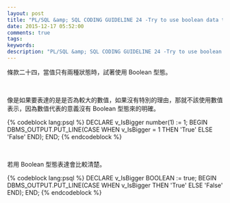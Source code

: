 ```yaml
---
layout: post
title: "PL/SQL &amp; SQL CODING GUIDELINE 24 -Try to use boolean data type for values with dual meaning"
date: 2015-12-17 05:52:00
comments: true
tags: 
keywords: 
description: "PL/SQL &amp; SQL CODING GUIDELINE 24 -Try to use boolean data type for values with dual meaning"
---
```


條款二十四，當值只有兩種狀態時，試著使用 Boolean 型態。  

<!-- More -->

<br/>


像是如果要表達的是是否為較大的數值，如果沒有特別的理由，那就不該使用數值表示，因為數值代表的意義沒有 Boolean 型態來的明確。  

{% codeblock lang:psql %}
DECLARE 
    v_IsBigger number(1) := 1; 
BEGIN 
    DBMS_OUTPUT.PUT_LINE(CASE WHEN v_IsBigger = 1 THEN 'True' ELSE 'False' END); 
END;
{% endcodeblock %}

<br/>


若用 Boolean 型態表達會比較清楚。  

{% codeblock lang:psql %}
DECLARE 
    v_IsBigger BOOLEAN := true; 
BEGIN 
    DBMS_OUTPUT.PUT_LINE(CASE WHEN v_IsBigger THEN 'True' ELSE 'False' END); 
END;
{% endcodeblock %}
